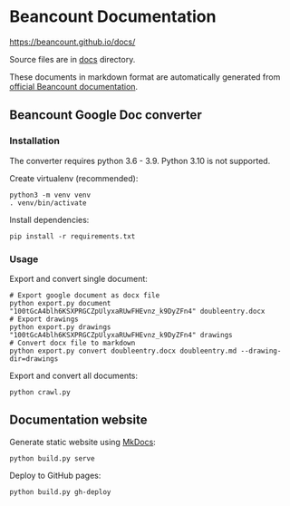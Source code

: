 # Beancount Documentation

https://beancount.github.io/docs/

Source files are in [docs](docs/) directory.

These documents in markdown format are automatically generated from [official Beancount documentation](http://furius.ca/beancount/doc/index).

## Beancount Google Doc converter

### Installation

The converter requires python 3.6 - 3.9. Python 3.10 is not supported.

Create virtualenv (recommended):

```
python3 -m venv venv
. venv/bin/activate
```

Install dependencies:

```
pip install -r requirements.txt
```

### Usage

Export and convert single document:

```shell
# Export google document as docx file
python export.py document "100tGcA4blh6KSXPRGCZpUlyxaRUwFHEvnz_k9DyZFn4" doubleentry.docx
# Export drawings
python export.py drawings "100tGcA4blh6KSXPRGCZpUlyxaRUwFHEvnz_k9DyZFn4" drawings
# Convert docx file to markdown
python export.py convert doubleentry.docx doubleentry.md --drawing-dir=drawings
```

Export and convert all documents:

```
python crawl.py
```

## Documentation website

Generate static website using [MkDocs](https://www.mkdocs.org/):

```
python build.py serve
```

Deploy to GitHub pages:

```
python build.py gh-deploy
```

